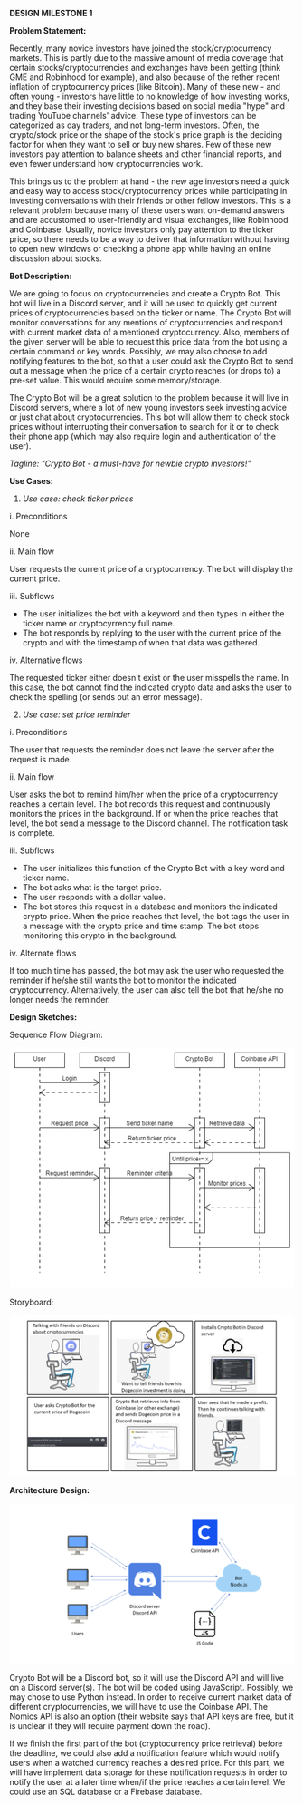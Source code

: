 **DESIGN MILESTONE 1**

**Problem Statement:**

Recently, many novice investors have joined the stock/cryptocurrency markets. This is partly due to the massive amount of media coverage that certain stocks/cryptocurrencies and exchanges have been getting (think GME and Robinhood for example), and also because of the rether recent inflation of cryptocurrency prices (like Bitcoin). Many of these new - and often young - investors have little to no knowledge of how investing works, and they base their investing decisions based on social media "hype" and trading YouTube channels' advice. These type of investors can be categorized as day traders, and not long-term investors. Often, the crypto/stock price or the shape of the stock's price graph is the deciding factor for when they want to sell or buy new shares. Few of these new investors pay attention to balance sheets and other financial reports, and even fewer understand how cryptocurrencies work. 

This brings us to the problem at hand - the new age investors need a quick and easy way to access stock/cryptocurrency prices while participating in investing conversations with their friends or other fellow investors. This is a relevant problem because many of these users want on-demand answers and are accustomed to user-friendly and visual exchanges, like Robinhood and Coinbase. Usually, novice investors only pay attention to the ticker price, so there needs to be a way to deliver that information without having to open new windows or checking a phone app while having an online discussion about stocks. 

**Bot Description:**

We are going to focus on cryptocurrencies and create a Crypto Bot. This bot will live in a Discord server, and it will be used to quickly get current prices of cryptocurrencies based on the ticker or name. The Crypto Bot will monitor conversations for any mentions of cryptocurrencies and respond with current market data of a mentioned cryptocurrency. Also, members of the given server will be able to request this price data from the bot using a certain command or key words. Possibly, we may also choose to add notifying features to the bot, so that a user could ask the Crypto Bot to send out a message when the price of a certain crypto reaches (or drops to) a pre-set value. This would require some memory/storage.

The Crypto Bot will be a great solution to the problem because it will live in Discord servers, where a lot of new young investors seek investing advice or just chat about cryptocurrencies. This bot will allow them to check stock prices without interrupting their conversation to search for it or to check their phone app (which may also require login and authentication of the user).

*Tagline: "Crypto Bot - a must-have for newbie crypto investors!"*

**Use Cases:**

1. *Use case: check ticker prices*

i. Preconditions

None

ii. Main flow

User requests the current price of a cryptocurrency. The bot will display the current price.

iii. Subflows

* The user initializes the bot with a keyword and then types in either the ticker name or cryptocyrrency full name.
* The bot responds by replying to the user with the current price of the crypto and with the timestamp of when that data was gathered.

iv. Alternative flows

The requested ticker either doesn't exist or the user misspells the name. In this case, the bot cannot find the indicated crypto data and asks the user to check the spelling (or sends out an error message).

2. *Use case: set price reminder*

i. Preconditions

The user that requests the reminder does not leave the server after the request is made.

ii. Main flow

User asks the bot to remind him/her when the price of a cryptocurrency reaches a certain level. The bot records this request and continuously monitors the prices in the background. If or when the price reaches that level, the bot send a message to the Discord channel. The notification task is complete.

iii. Subflows 

* The user initializes this function of the Crypto Bot with a key word and ticker name.
* The bot asks what is the target price.
* The user responds with a dollar value.
* The bot stores this request in a database and monitors the indicated crypto price. When the price reaches that level, the bot tags the user in a message with the crypto price and time stamp. The bot stops monitoring this crypto in the background.

iv. Alternate flows

If too much time has passed, the bot may ask the user who requested the reminder if he/she still wants the bot to monitor the indicated cryptocurrency. Alternatively, the user can also tell the bot that he/she no longer needs the reminder.

**Design Sketches:**

Sequence Flow Diagram:

![Sequence Flow Diagram](img/sequence.png)

Storyboard:

![Storyboard](img/storyboard.png)

**Architecture Design:**

![Architecture Design](img/architecture.png)

Crypto Bot will be a Discord bot, so it will use the Discord API and will live on a Discord server(s). The bot will be coded using JavaScript. Possibly, we may chose to use Python instead. In order to receive current market data of different cryptocurrencies, we will have to use the Coinbase API. The Nomics API is also an option (their website says that API keys are free, but it is unclear if they will require payment down the road).

If we finish the first part of the bot (cryptocurrency price retrieval) before the deadline, we could also add a notification feature which would notify users when a watched currency reaches a desired price. For this part, we will have implement data storage for these notification requests in order to notify the user at a later time when/if the price reaches a certain level. We could use an SQL database or a Firebase database.
